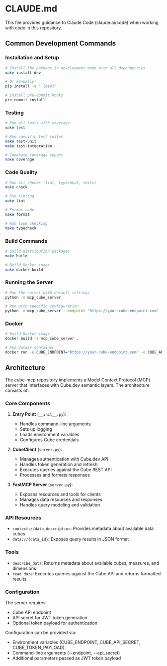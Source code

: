 # CLAUDE.md

This file provides guidance to Claude Code (claude.ai/code) when working with code in this repository.

## Common Development Commands

### Installation and Setup

```bash
# Install the package in development mode with all dependencies
make install-dev

# Or manually:
pip install -e ".[dev]"

# Install pre-commit hooks
pre-commit install
```

### Testing

```bash
# Run all tests with coverage
make test

# Run specific test suites
make test-unit
make test-integration

# Generate coverage report
make coverage
```

### Code Quality

```bash
# Run all checks (lint, typecheck, tests)
make check

# Run linting
make lint

# Format code
make format

# Run type checking
make typecheck
```

### Build Commands

```bash
# Build distribution packages
make build

# Build Docker image
make docker-build
```

### Running the Server

```bash
# Run the server with default settings
python -m mcp_cube_server

# Run with specific configuration
python -m mcp_cube_server --endpoint "https://your-cube-endpoint.com" --api_secret "your-secret"
```

### Docker

```bash
# Build Docker image
docker build -t mcp_cube_server .

# Run Docker container
docker run -e CUBE_ENDPOINT="https://your-cube-endpoint.com" -e CUBE_API_SECRET="your-secret" mcp_cube_server
```

## Architecture

The cube-mcp repository implements a Model Context Protocol (MCP) server that interfaces with Cube.dev semantic layers. The architecture consists of:

### Core Components

1. **Entry Point** (`__init__.py`):
   - Handles command-line arguments
   - Sets up logging
   - Loads environment variables
   - Configures Cube credentials

2. **CubeClient** (`server.py`):
   - Manages authentication with Cube.dev API
   - Handles token generation and refresh
   - Executes queries against the Cube REST API
   - Processes and formats responses

3. **FastMCP Server** (`server.py`):
   - Exposes resources and tools for clients
   - Manages data resources and responses
   - Handles query modeling and validation

### API Resources

- `context://data_description`: Provides metadata about available data cubes
- `data://{data_id}`: Exposes query results in JSON format

### Tools

- `describe_data`: Returns metadata about available cubes, measures, and dimensions
- `read_data`: Executes queries against the Cube API and returns formatted results

### Configuration

The server requires:
- Cube API endpoint
- API secret for JWT token generation
- Optional token payload for authentication

Configuration can be provided via:
- Environment variables (CUBE_ENDPOINT, CUBE_API_SECRET, CUBE_TOKEN_PAYLOAD)
- Command-line arguments (--endpoint, --api_secret)
- Additional parameters passed as JWT token payload